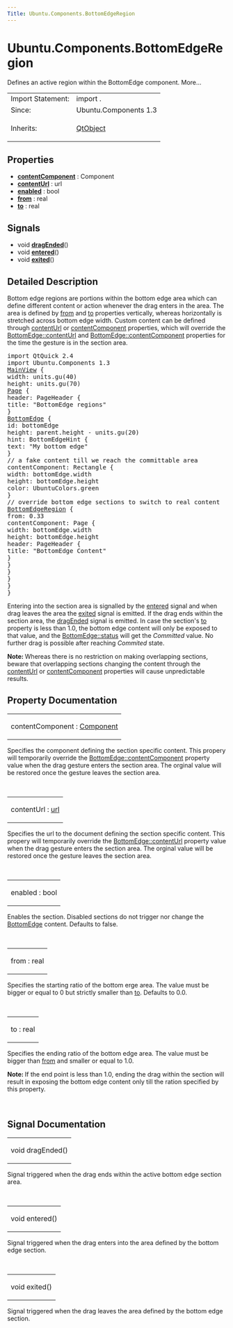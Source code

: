 ```yaml
---
Title: Ubuntu.Components.BottomEdgeRegion
---
```


# Ubuntu.Components.BottomEdgeRegion

<span class="subtitle"></span>
<!-- $$$BottomEdgeRegion-brief -->
<p>Defines an active region within the BottomEdge component. More...</p>
<!-- @@@BottomEdgeRegion -->
<table class="alignedsummary">
<tr><td class="memItemLeft rightAlign topAlign"> Import Statement:</td><td class="memItemRight bottomAlign"> import  .</td></tr><tr><td class="memItemLeft rightAlign topAlign"> Since:</td><td class="memItemRight bottomAlign">  Ubuntu.Components 1.3</td></tr><tr><td class="memItemLeft rightAlign topAlign"> Inherits:</td><td class="memItemRight bottomAlign"> <p><a href="QtQml.QtObject.md">QtObject</a></p>
</td></tr></table><ul>
</ul>
<h2 id="properties">Properties</h2>
<ul>
<li class="fn"><b><b><a href="#contentComponent-prop">contentComponent</a></b></b> : Component</li>
<li class="fn"><b><b><a href="#contentUrl-prop">contentUrl</a></b></b> : url</li>
<li class="fn"><b><b><a href="#enabled-prop">enabled</a></b></b> : bool</li>
<li class="fn"><b><b><a href="#from-prop">from</a></b></b> : real</li>
<li class="fn"><b><b><a href="#to-prop">to</a></b></b> : real</li>
</ul>
<h2 id="signals">Signals</h2>
<ul>
<li class="fn">void <b><b><a href="#dragEnded-signal">dragEnded</a></b></b>()</li>
<li class="fn">void <b><b><a href="#entered-signal">entered</a></b></b>()</li>
<li class="fn">void <b><b><a href="#exited-signal">exited</a></b></b>()</li>
</ul>
<!-- $$$BottomEdgeRegion-description -->
<h2 id="details">Detailed Description</h2>
</p>
<p>Bottom edge regions are portions within the bottom edge area which can define different content or action whenever the drag enters in the area. The area is defined by <a href="#from-prop">from</a> and <a href="#to-prop">to</a> properties vertically, whereas horizontally is stretched across bottom edge width. Custom content can be defined through <a href="#contentUrl-prop">contentUrl</a> or <a href="#contentComponent-prop">contentComponent</a> properties, which will override the <a href="Ubuntu.Components.BottomEdge.md#contentUrl-prop">BottomEdge::contentUrl</a> and <a href="Ubuntu.Components.BottomEdge.md#contentComponent-prop">BottomEdge::contentComponent</a> properties for the time the gesture is in the section area.</p>
<pre class="qml">import QtQuick 2.4
import Ubuntu.Components 1.3
<span class="type"><a href="Ubuntu.Components.MainView.md">MainView</a></span> {
<span class="name">width</span>: <span class="name">units</span>.<span class="name">gu</span>(<span class="number">40</span>)
<span class="name">height</span>: <span class="name">units</span>.<span class="name">gu</span>(<span class="number">70</span>)
<span class="type"><a href="Ubuntu.Components.Page.md">Page</a></span> {
<span class="name">header</span>: <span class="name">PageHeader</span> {
<span class="name">title</span>: <span class="string">&quot;BottomEdge regions&quot;</span>
}
<span class="type"><a href="Ubuntu.Components.BottomEdge.md">BottomEdge</a></span> {
<span class="name">id</span>: <span class="name">bottomEdge</span>
<span class="name">height</span>: <span class="name">parent</span>.<span class="name">height</span> <span class="operator">-</span> <span class="name">units</span>.<span class="name">gu</span>(<span class="number">20</span>)
<span class="name">hint</span>: <span class="name">BottomEdgeHint</span> {
<span class="name">text</span>: <span class="string">&quot;My bottom edge&quot;</span>
}
<span class="comment">// a fake content till we reach the committable area</span>
<span class="name">contentComponent</span>: <span class="name">Rectangle</span> {
<span class="name">width</span>: <span class="name">bottomEdge</span>.<span class="name">width</span>
<span class="name">height</span>: <span class="name">bottomEdge</span>.<span class="name">height</span>
<span class="name">color</span>: <span class="name">UbuntuColors</span>.<span class="name">green</span>
}
<span class="comment">// override bottom edge sections to switch to real content</span>
<span class="type"><a href="index.html">BottomEdgeRegion</a></span> {
<span class="name">from</span>: <span class="number">0.33</span>
<span class="name">contentComponent</span>: <span class="name">Page</span> {
<span class="name">width</span>: <span class="name">bottomEdge</span>.<span class="name">width</span>
<span class="name">height</span>: <span class="name">bottomEdge</span>.<span class="name">height</span>
<span class="name">header</span>: <span class="name">PageHeader</span> {
<span class="name">title</span>: <span class="string">&quot;BottomEdge Content&quot;</span>
}
}
}
}
}
}</pre>
<p>Entering into the section area is signalled by the <a href="#entered-signal">entered</a> signal and when drag leaves the area the <a href="#exited-signal">exited</a> signal is emitted. If the drag ends within the section area, the <a href="#dragEnded-signal">dragEnded</a> signal is emitted. In case the section's <a href="#to-prop">to</a> property is less than 1.0, the bottom edge content will only be exposed to that value, and the <a href="Ubuntu.Components.BottomEdge.md#status-prop">BottomEdge::status</a> will get the <i>Committed</i> value. No further drag is possible after reaching <i>Commited</i> state.</p>
<p><b>Note: </b>Whereas there is no restriction on making overlapping sections, beware that overlapping sections changing the content through the <a href="#contentUrl-prop">contentUrl</a> or <a href="#contentComponent-prop">contentComponent</a> properties will cause unpredictable results.</p><!-- @@@BottomEdgeRegion -->
<h2>Property Documentation</h2>
<!-- $$$contentComponent -->
<table class="qmlname"><tr valign="top" id="contentComponent-prop"><td class="tblQmlPropNode"><p><span class="name">contentComponent</span> : <span class="type"><a href="QtQml.Component.md">Component</a></span></p></td></tr></table><p>Specifies the component defining the section specific content. This propery will temporarily override the <a href="Ubuntu.Components.BottomEdge.md#contentComponent-prop">BottomEdge::contentComponent</a> property value when the drag gesture enters the section area. The orginal value will be restored once the gesture leaves the section area.</p>
<!-- @@@contentComponent -->
<br/>
<!-- $$$contentUrl -->
<table class="qmlname"><tr valign="top" id="contentUrl-prop"><td class="tblQmlPropNode"><p><span class="name">contentUrl</span> : <span class="type"><a href="http://doc.qt.io/qt-5/qml-url.html">url</a></span></p></td></tr></table><p>Specifies the url to the document defining the section specific content. This propery will temporarily override the <a href="Ubuntu.Components.BottomEdge.md#contentUrl-prop">BottomEdge::contentUrl</a> property value when the drag gesture enters the section area. The orginal value will be restored once the gesture leaves the section area.</p>
<!-- @@@contentUrl -->
<br/>
<!-- $$$enabled -->
<table class="qmlname"><tr valign="top" id="enabled-prop"><td class="tblQmlPropNode"><p><span class="name">enabled</span> : <span class="type">bool</span></p></td></tr></table><p>Enables the section. Disabled sections do not trigger nor change the <a href="Ubuntu.Components.BottomEdge.md">BottomEdge</a> content. Defaults to false.</p>
<!-- @@@enabled -->
<br/>
<!-- $$$from -->
<table class="qmlname"><tr valign="top" id="from-prop"><td class="tblQmlPropNode"><p><span class="name">from</span> : <span class="type">real</span></p></td></tr></table><p>Specifies the starting ratio of the bottom erge area. The value must be bigger or equal to 0 but strictly smaller than <a href="#to-prop">to</a>. Defaults to 0.0&#x2e;</p>
<!-- @@@from -->
<br/>
<!-- $$$to -->
<table class="qmlname"><tr valign="top" id="to-prop"><td class="tblQmlPropNode"><p><span class="name">to</span> : <span class="type">real</span></p></td></tr></table><p>Specifies the ending ratio of the bottom edge area. The value must be bigger than <a href="#from-prop">from</a> and smaller or equal to 1.0&#x2e;</p>
<p><b>Note: </b>If the end point is less than 1.0, ending the drag within the section will result in exposing the bottom edge content only till the ration specified by this property.</p><!-- @@@to -->
<br/>
<h2>Signal Documentation</h2>
<!-- $$$dragEnded -->
<table class="qmlname"><tr valign="top" id="dragEnded-signal"><td class="tblQmlFuncNode"><p><span class="type">void</span> <span class="name">dragEnded</span>()</p></td></tr></table><p>Signal triggered when the drag ends within the active bottom edge section area.</p>
<!-- @@@dragEnded -->
<br/>
<!-- $$$entered -->
<table class="qmlname"><tr valign="top" id="entered-signal"><td class="tblQmlFuncNode"><p><span class="type">void</span> <span class="name">entered</span>()</p></td></tr></table><p>Signal triggered when the drag enters into the area defined by the bottom edge section.</p>
<!-- @@@entered -->
<br/>
<!-- $$$exited -->
<table class="qmlname"><tr valign="top" id="exited-signal"><td class="tblQmlFuncNode"><p><span class="type">void</span> <span class="name">exited</span>()</p></td></tr></table><p>Signal triggered when the drag leaves the area defined by the bottom edge section.</p>
<!-- @@@exited -->
<br/>
